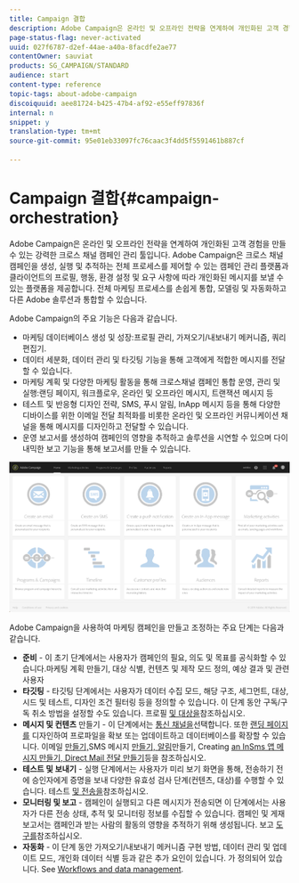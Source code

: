 ```yaml
---
title: Campaign 결합
description: Adobe Campaign은 온라인 및 오프라인 전략을 연계하여 개인화된 고객 경험을 만들 수 있는 강력한 크로스 채널 캠페인 관리 툴입니다.
page-status-flag: never-activated
uuid: 027f6787-d2ef-44ae-a40a-8facdfe2ae77
contentOwner: sauviat
products: SG_CAMPAIGN/STANDARD
audience: start
content-type: reference
topic-tags: about-adobe-campaign
discoiquuid: aee81724-b425-47b4-af92-e55eff97836f
internal: n
snippet: y
translation-type: tm+mt
source-git-commit: 95e01eb33097fc76caac3f4dd5f5591461b887cf

---
```



# Campaign 결합{#campaign-orchestration}

Adobe Campaign은 온라인 및 오프라인 전략을 연계하여 개인화된 고객 경험을 만들 수 있는 강력한 크로스 채널 캠페인 관리 툴입니다. Adobe Campaign은 크로스 채널 캠페인을 생성, 실행 및 추적하는 전체 프로세스를 제어할 수 있는 캠페인 관리 플랫폼과 클라이언트의 프로필, 행동, 환경 설정 및 요구 사항에 따라 개인화된 메시지를 보낼 수 있는 플랫폼을 제공합니다. 전체 마케팅 프로세스를 손쉽게 통합, 모델링 및 자동화하고 다른 Adobe 솔루션과 통합할 수 있습니다.

Adobe Campaign의 주요 기능은 다음과 같습니다.

* 마케팅 데이터베이스 생성 및 성장:프로필 관리, 가져오기/내보내기 메커니즘, 쿼리 편집기.
* 데이터 세분화, 데이터 관리 및 타깃팅 기능을 통해 고객에게 적합한 메시지를 전달할 수 있습니다.
* 마케팅 계획 및 다양한 마케팅 활동을 통해 크로스채널 캠페인 통합 운영, 관리 및 실행:랜딩 페이지, 워크플로우, 온라인 및 오프라인 메시지, 트랜잭션 메시지 등
* 테스트 및 반응형 디자인 전략, SMS, 푸시 알림, InApp 메시지 등을 통해 다양한 디바이스를 위한 이메일 전달 최적화를 비롯한 온라인 및 오프라인 커뮤니케이션 채널을 통해 메시지를 디자인하고 전달할 수 있습니다.
* 운영 보고서를 생성하여 캠페인의 영향을 추적하고 솔루션을 시연할 수 있으며 다이내믹한 보고 기능을 통해 보고서를 만들 수 있습니다.

![](assets/overview_home_page.png)

Adobe Campaign을 사용하여 마케팅 캠페인을 만들고 조정하는 주요 단계는 다음과 같습니다.

* **준비** - 이 초기 단계에서는 사용자가 캠페인의 필요, 의도 및 목표를 공식화할 수 있습니다.마케팅 계획 만들기, 대상 식별, 컨텐츠 및 제작 모드 정의, 예상 결과 및 관련 사용자
* **타깃팅** - 타깃팅 단계에서는 사용자가 데이터 수집 모드, 해당 구조, 세그먼트, 대상, 시드 및 테스트, 디자인 조건 필터링 등을 정의할 수 있습니다. 이 단계 동안 구독/구독 취소 방법을 설정할 수도 있습니다. 프로필 [및 대상을](../../audiences/using/about-profiles.md)참조하십시오.
* **메시지 및 컨텐츠** 만들기 - 이 단계에서는 [통신 채널을](../../channels/using/discovering-communication-channels.md)선택합니다. 또한 [랜딩 페이지를](../../channels/using/getting-started-with-landing-pages.md) 디자인하여 프로파일을 확보 또는 업데이트하고 데이터베이스를 확장할 수 있습니다. 이메일 [만들기,](../../channels/using/creating-an-email.md)SMS 메시지 [](../../channels/using/creating-an-sms-message.md)[만들기, 알림](../../channels/using/preparing-and-sending-a-push-notification.md)만들기, Creating [an InSms 앱 메시지 만들기, Direct Mail 전달 만들기](../../channels/using/about-in-app-messaging.md)[](../../channels/using/creating-the-direct-mail.md)등을 참조하십시오.
* **테스트 및 보내기** - 실행 단계에서는 사용자가 미리 보기 화면을 통해, 전송하기 전에 승인자에게 증명을 보내 다양한 유효성 검사 단계(컨텐츠, 대상)를 수행할 수 있습니다. 테스트 [및 전송을](../../sending/using/about-sending-messages-with-campaign.md)참조하십시오.
* **모니터링 및 보고** - 캠페인이 실행되고 다른 메시지가 전송되면 이 단계에서는 사용자가 다른 전송 상태, 추적 및 모니터링 정보를 수집할 수 있습니다. 캠페인 및 게재 보고서는 캠페인과 받는 사람의 활동의 영향을 추적하기 위해 생성됩니다. 보고 [도구를](../../reporting/using/about-dynamic-reports.md)참조하십시오.
* **자동화** - 이 단계 동안 가져오기/내보내기 메커니즘 구현 방법, 데이터 관리 및 업데이트 모드, 개인화 데이터 식별 등과 같은 추가 요인이 있습니다. 가 정의되어 있습니다. See [Workflows and data management](../../automating/using/workflow-data-and-processes.md).


